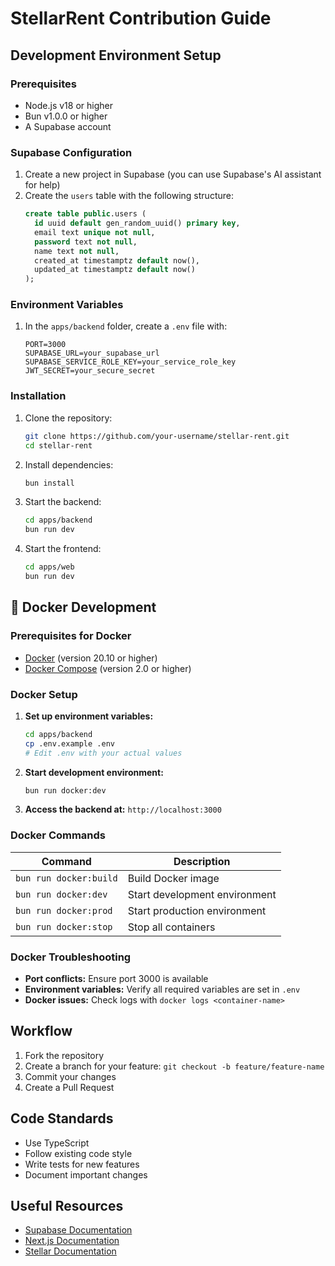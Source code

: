 # StellarRent Contribution Guide

## Development Environment Setup

### Prerequisites

- Node.js v18 or higher
- Bun v1.0.0 or higher
- A Supabase account

### Supabase Configuration

1. Create a new project in Supabase (you can use Supabase's AI assistant for help)
2. Create the `users` table with the following structure:
   ```sql
   create table public.users (
     id uuid default gen_random_uuid() primary key,
     email text unique not null,
     password text not null,
     name text not null,
     created_at timestamptz default now(),
     updated_at timestamptz default now()
   );
   ```

### Environment Variables

1. In the `apps/backend` folder, create a `.env` file with:
   ```
   PORT=3000
   SUPABASE_URL=your_supabase_url
   SUPABASE_SERVICE_ROLE_KEY=your_service_role_key
   JWT_SECRET=your_secure_secret
   ```

### Installation

1. Clone the repository:

   ```bash
   git clone https://github.com/your-username/stellar-rent.git
   cd stellar-rent
   ```

2. Install dependencies:

   ```bash
   bun install
   ```

3. Start the backend:

   ```bash
   cd apps/backend
   bun run dev
   ```

4. Start the frontend:
   ```bash
   cd apps/web
   bun run dev
   ```

## 🐳 Docker Development

### Prerequisites for Docker

- [Docker](https://docs.docker.com/get-docker/) (version 20.10 or higher)
- [Docker Compose](https://docs.docker.com/compose/install/) (version 2.0 or higher)

### Docker Setup

1. **Set up environment variables:**

   ```bash
   cd apps/backend
   cp .env.example .env
   # Edit .env with your actual values
   ```

2. **Start development environment:**

   ```bash
   bun run docker:dev
   ```

3. **Access the backend at:** `http://localhost:3000`

### Docker Commands

| Command                | Description                   |
| ---------------------- | ----------------------------- |
| `bun run docker:build` | Build Docker image            |
| `bun run docker:dev`   | Start development environment |
| `bun run docker:prod`  | Start production environment  |
| `bun run docker:stop`  | Stop all containers           |

### Docker Troubleshooting

- **Port conflicts:** Ensure port 3000 is available
- **Environment variables:** Verify all required variables are set in `.env`
- **Docker issues:** Check logs with `docker logs <container-name>`

## Workflow

1. Fork the repository
2. Create a branch for your feature: `git checkout -b feature/feature-name`
3. Commit your changes
4. Create a Pull Request

## Code Standards

- Use TypeScript
- Follow existing code style
- Write tests for new features
- Document important changes

## Useful Resources

- [Supabase Documentation](https://supabase.com/docs)
- [Next.js Documentation](https://nextjs.org/docs)
- [Stellar Documentation](https://developers.stellar.org/docs)
